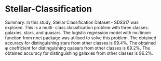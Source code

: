 # Stellar-Classification

Summary: In this study, Stellar Classification Dataset - SDSS17 was explored. This is a multi-
class classification problem with three classes: galaxies, stars, and quasars. The logistic
regression model with multinom function from nnet package was utilised to solve this
problem. The obtained accuracy for distinguishing stars from other classes is 99.4%. The
obtained φ coefficient for distinguishing quasars from other classes is 89.2%. The obtained
accuracy for distinguishing galaxies from other classes is 96.2%.
